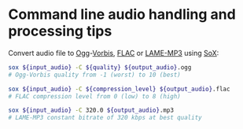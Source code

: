 # Command line audio handling and processing tips

Convert audio file to [Ogg](https://xiph.org/ogg/)-[Vorbis](https://xiph.org/vorbis/), [FLAC](https://xiph.org/flac/) or [LAME-MP3](http://lame.sourceforge.net/) using [SoX](http://sox.sourceforge.net/):
```sh
sox ${input_audio} -C ${quality} ${output_audio}.ogg
# Ogg-Vorbis quality from -1 (worst) to 10 (best)

sox ${input_audio} -C ${compression_level} ${output_audio}.flac
# FLAC compression level from 0 (low) to 8 (high)

sox ${input_audio} -C 320.0 ${output_audio}.mp3
# LAME-MP3 constant bitrate of 320 kbps at best quality
```